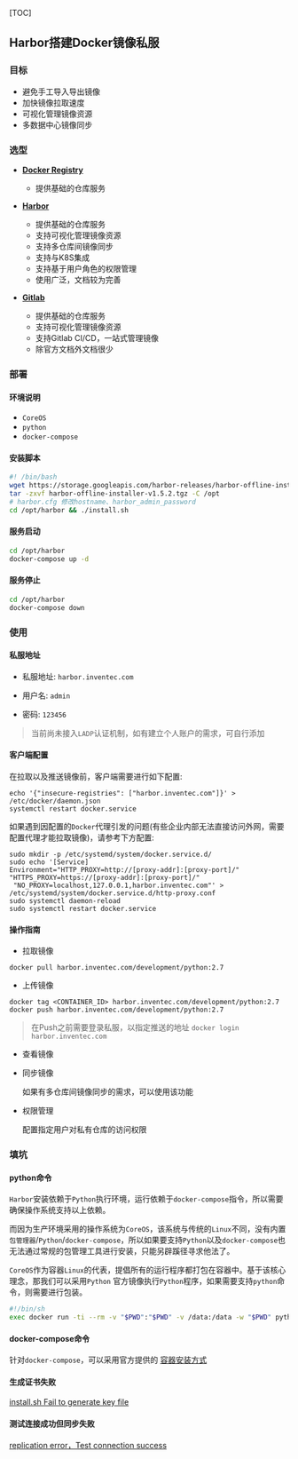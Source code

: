 [TOC]

## Harbor搭建Docker镜像私服

### 目标

- 避免手工导入导出镜像
- 加快镜像拉取速度
- 可视化管理镜像资源
- 多数据中心镜像同步

### 选型

- **[Docker Registry](https://docs.docker.com/registry/)**

    * 提供基础的仓库服务

- **[Harbor](https://github.com/goharbor/harbor)**

    * 提供基础的仓库服务
    * 支持可视化管理镜像资源
    * 支持多仓库间镜像同步
    * 支持与K8S集成
    * 支持基于用户角色的权限管理
    * 使用广泛，文档较为完善

- **[Gitlab](https://docs.gitlab.com/ce/administration/container_registry.html)**

    * 提供基础的仓库服务
    * 支持可视化管理镜像资源
    * 支持Gitlab CI/CD，一站式管理镜像
    * 除官方文档外文档很少

### 部署

#### 环境说明

- `CoreOS`
- `python`
- `docker-compose`

#### 安装脚本

```bash
#! /bin/bash
wget https://storage.googleapis.com/harbor-releases/harbor-offline-installer-v1.5.2.tgz
tar -zxvf harbor-offline-installer-v1.5.2.tgz -C /opt
# harbor.cfg 修改hostname、harbor_admin_password
cd /opt/harbor && ./install.sh
```

#### 服务启动

```bash
cd /opt/harbor
docker-compose up -d
```

#### 服务停止

```bash
cd /opt/harbor
docker-compose down
```

### 使用


#### 私服地址

- 私服地址: `harbor.inventec.com`

- 用户名: `admin`

- 密码: `123456`

> 当前尚未接入`LADP`认证机制，如有建立个人账户的需求，可自行添加

#### 客户端配置

在拉取以及推送镜像前，客户端需要进行如下配置:

```
echo '{"insecure-registries": ["harbor.inventec.com"]}' > /etc/docker/daemon.json
systemctl restart docker.service
```

如果遇到因配置的`Docker`代理引发的问题(有些企业内部无法直接访问外网，需要配置代理才能拉取镜像)，请参考下方配置:

```
sudo mkdir -p /etc/systemd/system/docker.service.d/
sudo echo '[Service]
Environment="HTTP_PROXY=http://[proxy-addr]:[proxy-port]/" "HTTPS_PROXY=https://[proxy-addr]:[proxy-port]/"
 "NO_PROXY=localhost,127.0.0.1,harbor.inventec.com"' > /etc/systemd/system/docker.service.d/http-proxy.conf
sudo systemctl daemon-reload
sudo systemctl restart docker.service
```

#### 操作指南

- 拉取镜像

```
docker pull harbor.inventec.com/development/python:2.7
```

- 上传镜像

```
docker tag <CONTAINER_ID> harbor.inventec.com/development/python:2.7
docker push harbor.inventec.com/development/python:2.7
```

> 在Push之前需要登录私服，以指定推送的地址 `docker login harbor.inventec.com`

- 查看镜像

- 同步镜像

    如果有多仓库间镜像同步的需求，可以使用该功能

- 权限管理

    配置指定用户对私有仓库的访问权限

### 填坑

#### python命令

`Harbor`安装依赖于`Python`执行环境，运行依赖于`docker-compose`指令，所以需要确保操作系统支持以上依赖。

而因为生产环境采用的操作系统为`CoreOS`，该系统与传统的`Linux`不同，没有内置`包管理器`/`Python`/`docker-compose`，所以如果要支持`Python`以及`docker-compose`也无法通过常规的包管理工具进行安装，只能另辟蹊径寻求他法了。

`CoreOS`作为容器`Linux`的代表，提倡所有的运行程序都打包在容器中。基于该核心理念，那我们可以采用`Python`
官方镜像执行`Python`程序，如果需要支持`python`命令，则需要进行包装。

```bash
#!/bin/sh
exec docker run -ti --rm -v "$PWD":"$PWD" -v /data:/data -w "$PWD" python:2.7-slim python "$@"
```

#### docker-compose命令

针对`docker-compose`，可以采用官方提供的 [容器安装方式](https://docs.docker.com/compose/install/#install-as-a-container)

#### 生成证书失败

[install.sh Fail to generate key file](https://github.com/goharbor/harbor/issues/2920)

#### 测试连接成功但同步失败

[replication error，Test connection success](https://github.com/vmware/harbor/issues/3856)
